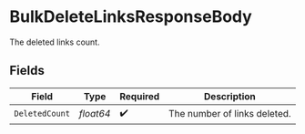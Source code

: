 # BulkDeleteLinksResponseBody

The deleted links count.


## Fields

| Field                        | Type                         | Required                     | Description                  |
| ---------------------------- | ---------------------------- | ---------------------------- | ---------------------------- |
| `DeletedCount`               | *float64*                    | :heavy_check_mark:           | The number of links deleted. |